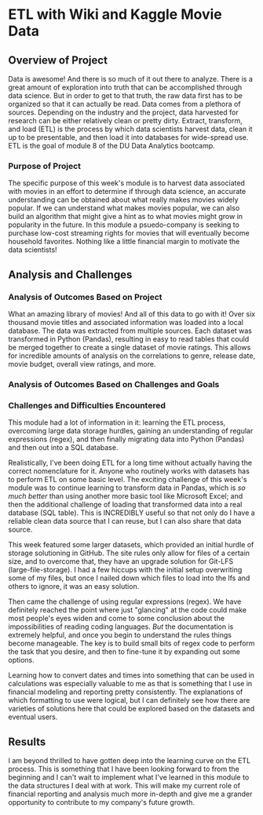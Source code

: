 # ETL with Wiki and Kaggle Movie Data

## Overview of Project
Data is awesome! And there is so much of it out there to analyze. There is a great amount of exploration into truth that can be accomplished through data science. But in order to get to that truth, the raw data first has to be organized so that it can actually be read. Data comes from a plethora of sources. Depending on the industry and the project, data harvested for research can be either relatively clean or pretty dirty. Extract, transform, and load (ETL) is the process by which data scientists harvest data, clean it up to be presentable, and then load it into databases for wide-spread use. ETL is the goal of module 8 of the DU Data Analytics bootcamp.

### Purpose of Project
The specific purpose of this week's module is to harvest data associated with movies in an effort to determine if through data science, an accurate understanding can be obtained about what really makes movies widely popular. If we can understand what makes movies popular, we can also build an algorithm that might give a hint as to what movies might grow in popularity in the future. In this module a psuedo-company is seeking to purchase low-cost streaming rights for movies that will eventually become household favorites. Nothing like a little financial margin to motivate the data scientists!

## Analysis and Challenges

### Analysis of Outcomes Based on Project
What an amazing library of movies! And all of this data to go with it! Over six thousand movie titles and associated information was loaded into a local database. The data was extracted from multiple sources. Each dataset was transformed in Python (Pandas), resulting in easy to read tables that could be merged together to create a single dataset of movie ratings. This allows for incredible amounts of analysis on the correlations to genre, release date, movie budget, overall view ratings, and more.

### Analysis of Outcomes Based on Challenges and Goals


### Challenges and Difficulties Encountered
This module had a lot of information in it: learning the ETL process, overcoming large data storage hurdles, gaining an understanding of regular expressions (regex), and then finally migrating data into Python (Pandas) and then out into a SQL database.

Realistically, I've been doing ETL for a long time without actually having the correct nomenclature for it. Anyone who routinely works with datasets has to perform ETL on some basic level. The exciting challenge of this week's module was to continue learning to transform data in Pandas, which is <i>so much better</i> than using another more basic tool like Microsoft Excel; and then the additional challenge of loading that transformed data into a real database (SQL table). This is INCREDIBLY useful so that not only do I have a reliable clean data source that I can reuse, but I can also share that data source.

This week featured some larger datasets, which provided an initial hurdle of storage solutioning in GitHub. The site rules only allow for files of a certain size, and to overcome that, they have an upgrade solution for Git-LFS (large-file-storage). I had a few hiccups with the initial setup overwriting some of my files, but once I nailed down which files to load into the lfs and others to ignore, it was an easy solution.

Then came the challenge of using regular expressions (regex). We have definitely reached the point where just "glancing" at the code could make most people's eyes widen and come to some conclusion about the impossibilities of reading coding languages. <i>But</i> the documentation is extremely helpful, and once you begin to understand the rules things become manageable. The key is to build small bits of regex code to perform the task that you desire, and then to fine-tune it by expanding out some options.

Learning how to convert dates and times into something that can be used in calculations was especially valuable to me as that is something that I use in financial modeling and reporting pretty consistently. The explanations of which formatting to use were logical, but I can definitely see how there are varieties of solutions here that could be explored based on the datasets and eventual users.

## Results
I am beyond thrilled to have gotten deep into the learning curve on the ETL process. This is something that I have been looking forward to from the beginning and I can't wait to implement what I've learned in this module to the data structures I deal with at work. This will make my current role of financial reporting and analysis much more in-depth and give me a grander opportunity to contribute to my company's future growth.